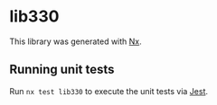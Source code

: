 # lib330

This library was generated with [Nx](https://nx.dev).


## Running unit tests

Run `nx test lib330` to execute the unit tests via [Jest](https://jestjs.io).


